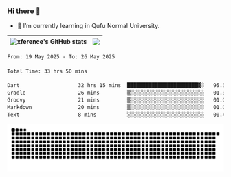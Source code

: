 ### Hi there 👋

<!--
**xference/xference** is a ✨ _special_ ✨ repository because its `README.md` (this file) appears on your GitHub profile.

Here are some ideas to get you started:

- 🔭 I’m currently working on ...

- 👯 I’m looking to collaborate on ...
- 🤔 I’m looking for help with ...
- 💬 Ask me about ...
- 📫 How to reach me: ...
- 😄 Pronouns: ...
- ⚡ Fun fact: ...
-->
- 🌱 I’m currently learning in Qufu Normal University.


| <img src="https://github-readme-stats.vercel.app/api?username=xference&show_icons=true&theme=ambient_gradient" alt="xference's GitHub stats" align="center"/> | <img src="https://github-readme-streak-stats.herokuapp.com/?user=xference"  style="zoom:100%;" align="center"/> |
| ------------------------------------------------------------ | ------------------------------------------------------------ |

<!--START_SECTION:waka-->

```txt
From: 19 May 2025 - To: 26 May 2025

Total Time: 33 hrs 50 mins

Dart                   32 hrs 15 mins  ███████████████████████▓░   95.31 %
Gradle                 26 mins         ▒░░░░░░░░░░░░░░░░░░░░░░░░   01.31 %
Groovy                 21 mins         ▒░░░░░░░░░░░░░░░░░░░░░░░░   01.03 %
Markdown               20 mins         ▒░░░░░░░░░░░░░░░░░░░░░░░░   01.00 %
Text                   8 mins          ░░░░░░░░░░░░░░░░░░░░░░░░░   00.44 %
```

<!--END_SECTION:waka-->

<picture>
  <source media="(prefers-color-scheme: dark)" srcset="https://raw.githubusercontent.com/xference/xference/output/github-contribution-grid-snake-dark.svg" />
  <source media="(prefers-color-scheme: light)" srcset="https://raw.githubusercontent.com/xference/xference/output/github-contribution-grid-snake.svg" />
  <img alt="github-snake" src="https://raw.githubusercontent.com/xference/xference/output/github-contribution-grid-snake.svg" />
</picture>
